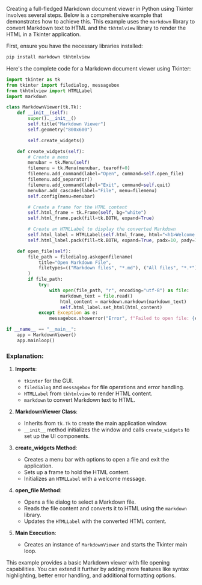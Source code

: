 Creating a full-fledged Markdown document viewer in Python using Tkinter involves several steps. Below is a comprehensive example that demonstrates how to achieve this. This example uses the `markdown` library to convert Markdown text to HTML and the `tkhtmlview` library to render the HTML in a Tkinter application.

First, ensure you have the necessary libraries installed:
```sh
pip install markdown tkhtmlview
```

Here's the complete code for a Markdown document viewer using Tkinter:

```python
import tkinter as tk
from tkinter import filedialog, messagebox
from tkhtmlview import HTMLLabel
import markdown

class MarkdownViewer(tk.Tk):
    def __init__(self):
        super().__init__()
        self.title("Markdown Viewer")
        self.geometry("800x600")

        self.create_widgets()

    def create_widgets(self):
        # Create a menu
        menubar = tk.Menu(self)
        filemenu = tk.Menu(menubar, tearoff=0)
        filemenu.add_command(label="Open", command=self.open_file)
        filemenu.add_separator()
        filemenu.add_command(label="Exit", command=self.quit)
        menubar.add_cascade(label="File", menu=filemenu)
        self.config(menu=menubar)

        # Create a frame for the HTML content
        self.html_frame = tk.Frame(self, bg="white")
        self.html_frame.pack(fill=tk.BOTH, expand=True)

        # Create an HTMLLabel to display the converted Markdown
        self.html_label = HTMLLabel(self.html_frame, html="<h1>Welcome to Markdown Viewer</h1>")
        self.html_label.pack(fill=tk.BOTH, expand=True, padx=10, pady=10)

    def open_file(self):
        file_path = filedialog.askopenfilename(
            title="Open Markdown File",
            filetypes=(("Markdown files", "*.md"), ("All files", "*.*"))
        )
        if file_path:
            try:
                with open(file_path, "r", encoding="utf-8") as file:
                    markdown_text = file.read()
                    html_content = markdown.markdown(markdown_text)
                    self.html_label.set_html(html_content)
            except Exception as e:
                messagebox.showerror("Error", f"Failed to open file: {e}")

if __name__ == "__main__":
    app = MarkdownViewer()
    app.mainloop()
```

### Explanation:

1. **Imports**:
   - `tkinter` for the GUI.
   - `filedialog` and `messagebox` for file operations and error handling.
   - `HTMLLabel` from `tkhtmlview` to render HTML content.
   - `markdown` to convert Markdown text to HTML.

2. **MarkdownViewer Class**:
   - Inherits from `tk.Tk` to create the main application window.
   - `__init__` method initializes the window and calls `create_widgets` to set up the UI components.

3. **create_widgets Method**:
   - Creates a menu bar with options to open a file and exit the application.
   - Sets up a frame to hold the HTML content.
   - Initializes an `HTMLLabel` with a welcome message.

4. **open_file Method**:
   - Opens a file dialog to select a Markdown file.
   - Reads the file content and converts it to HTML using the `markdown` library.
   - Updates the `HTMLLabel` with the converted HTML content.

5. **Main Execution**:
   - Creates an instance of `MarkdownViewer` and starts the Tkinter main loop.

This example provides a basic Markdown viewer with file opening capabilities. You can extend it further by adding more features like syntax highlighting, better error handling, and additional formatting options.
